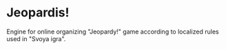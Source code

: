 # Jeopardis!

Engine for online organizing "Jeopardy!" game according to localized rules used in "Svoya igra".